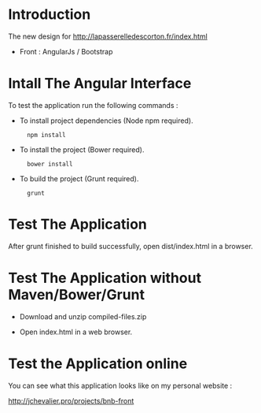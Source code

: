 # Introduction

The new design for http://lapasserelledescorton.fr/index.html

* Front : AngularJs / Bootstrap

# Intall The Angular Interface

To test the application run the following commands :

* To install project dependencies (Node npm required).

		npm install

* To install the project (Bower required).

		bower install

* To build the project (Grunt required).
		
		grunt

# Test The Application

After grunt finished to build successfully, open dist/index.html in a browser.

# Test The Application without Maven/Bower/Grunt

* Download and unzip compiled-files.zip

* Open index.html in a web browser.

# Test the Application online

You can see what this application looks like on my personal website : 

http://jchevalier.pro/projects/bnb-front




